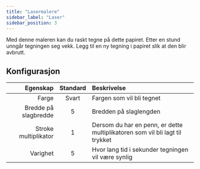 ```yaml
---
title: "Lasermalere"
sidebar_label: "Laser"
sidebar_position: 3
---
```



Med denne maleren kan du raskt tegne på dette papiret. Etter en stund unngår tegningen seg vekk. Legg til en ny tegning i papiret slik at den blir avbrutt.

## Konfigurasjon

|             Egenskap | Standard | Beskrivelse                                                                  |
| --------------------:|:--------:|:---------------------------------------------------------------------------- |
|                Farge |  Svart   | Fargen som vil bli tegnet                                                    |
| Bredde på slagbredde |    5     | Bredden på slaglengden                                                       |
| Stroke multiplikator |    1     | Dersom du har en penn, er dette multiplikatoren som vil bli lagt til trykket |
|             Varighet |    5     | Hvor lang tid i sekunder tegningen vil være synlig                           |
